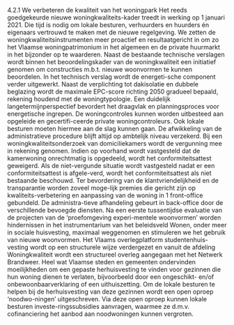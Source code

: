 4.2.1 We verbeteren de kwaliteit van het woningpark Het reeds goedgekeurde nieuwe woningkwaliteits-kader treedt in werking op 1 januari 2021. Die tijd is nodig om lokale besturen, verhuurders en huurders én eigenaars vertrouwd te maken met de nieuwe regelgeving. We zetten de woningkwaliteitsinstrumenten meer proactief en resultaatgericht in om zo het Vlaamse woningpatrimonium in het algemeen en de private huurmarkt in het bijzonder op te waarderen. Naast de bestaande technische verslagen wordt binnen het beoordelingskader van de woningkwaliteit een initiatief genomen om constructies m.b.t. nieuwe woonvormen te kunnen beoordelen. In het technisch verslag wordt de energeti-sche component verder uitgewerkt. Naast de verplichting tot dakisolatie en dubbele beglazing wordt de maximale EPC-score richting 2050 gradueel bepaald, rekening houdend met de woningtypologie. Een duidelijk langetermijnperspectief bevordert het draagvlak en planningsproces voor energetische ingrepen. De woningcontroles kunnen worden uitbesteed aan opgeleide en gecertifi-ceerde private woningcontroleurs. Ook lokale besturen moeten hiermee aan de slag kunnen gaan. De afwikkeling van de administratieve procedure blijft altijd op ambtelijk niveau verzekerd. Bij een woningkwaliteitsonderzoek van domiciliekamers wordt de vergunning mee in rekening genomen. Indien op voorhand wordt vastgesteld dat de kamerwoning onrechtmatig is opgedeeld, wordt het conformiteitsattest geweigerd. Als de niet-vergunde situatie wordt vastgesteld nadat er een conformiteitsattest is afgele-verd, wordt het conformiteitsattest als niet bestaande beschouwd. Ter bevordering van de klantvriendelijkheid en de transparantie worden zoveel moge-lijk premies die gericht zijn op kwaliteits-verbetering en aanpassing van de woning in 1 front-office gebundeld. De administra-tieve afhandeling gebeurt in back-office door de verschillende bevoegde diensten. Na een eerste tussentijdse evaluatie van de projecten van de ‘proefomgeving experi-mentele woonvormen’ worden hindernissen in het instrumentarium van het beleidsveld Wonen, onder meer in sociale huisvesting, maximaal weggenomen en stimuleren we het gebruik van nieuwe woonvormen. Het Vlaams overlegplatform studentenhuis-vesting wordt op een structurele wijze verdergezet en vanuit de afdeling Woningkwaliteit wordt een structureel overleg aangegaan met het Netwerk Brandweer. Heel wat Vlaamse steden en gemeenten ondervinden moeilijkheden om een gepaste herhuisvesting te vinden voor gezinnen die hun woning dienen te verlaten, bijvoorbeeld door een ongeschikt- en/of onbewoonbaarverklaring of een uithuiszetting. Om de lokale besturen te helpen bij de herhuisvesting van deze gezinnen wordt een open oproep ‘noodwo-ningen’ uitgeschreven. Via deze open oproep kunnen lokale besturen investe-ringssubsidies aanvragen, waarmee ze d.m.v. cofinanciering het aanbod aan noodwoningen kunnen vergroten. 